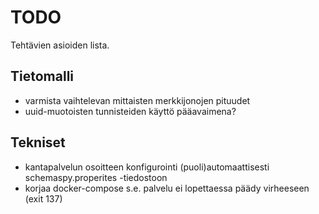 # TODO

Tehtävien asioiden lista.

## Tietomalli
* varmista vaihtelevan mittaisten merkkijonojen pituudet
* uuid-muotoisten tunnisteiden käyttö pääavaimena?

## Tekniset

* kantapalvelun osoitteen konfigurointi (puoli)automaattisesti schemaspy.properites -tiedostoon
* korjaa docker-compose s.e. palvelu ei lopettaessa päädy virheeseen (exit 137)
